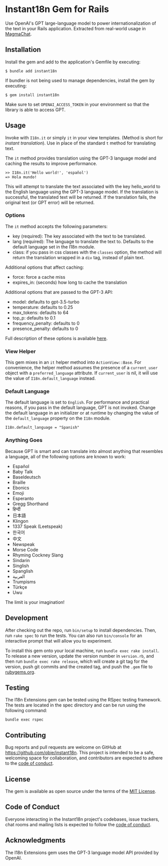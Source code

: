 # Instant18n Gem for Rails

Use OpenAI's GPT large-language model to power internationalization of the text in your Rails application. Extracted from real-world usage in [MagmaChat](https://github.com/magma-labs/magma-chat).

## Installation

Install the gem and add to the application's Gemfile by executing:

    $ bundle add instant18n

If bundler is not being used to manage dependencies, install the gem by executing:

    $ gem install instant18n

Make sure to set `OPENAI_ACCESS_TOKEN` in your environment so that the library is able to access GPT.

## Usage

Invoke with `I18n.it` or simply `it` in your view templates. (Method is short for _instant translation_). Use in place of the standard `t` method for translating text.

The `it` method provides translation using the GPT-3 language model and caching the results to improve performance.

```
>> I18n.it('Hello world!', 'español')
=> Hola mundo!
```

This will attempt to translate the text associated with the key hello_world to the English language using the GPT-3 language model. If the translation is successful, the translated text will be returned. If the translation fails, the original text (or GPT error) will be returned.

### Options

The `it` method accepts the following parameters:

- key (required): The key associated with the text to be translated.
- lang (required): The language to translate the text to. Defaults to the default language set in the I18n module.
- class: if you pass in css classes with the `classes` option, the method will return the translation wrapped in a `div` tag, instead of plain text.

Additional options that affect caching:
- force: force a cache miss
- expires_in: (seconds) how long to cache the translation

Additional options that are passed to the GPT-3 API:

- model: defaults to gpt-3.5-turbo
- temperature: defaults to 0.25
- max_tokens: defaults to 64
- top_p: defaults to 0.1
- frequency_penalty: defaults to 0
- presence_penalty: defaults to 0

Full description of these options is available [here](https://platform.openai.com/docs/api-reference/chat/create).

### View Helper

This gem mixes in an `it` helper method into `ActionView::Base`. For convenience, the helper method assumes the presence of a `current_user` object with a `preferred_language` attribute. If `current_user` is nil, it will use the value of `I18n.default_language` instead.

### Default Language

The default language is set to `English`. For performance and practical reasons, if you pass in the default language, GPT is not invoked. Change the default language in an initializer or at runtime by changing the value of the `default_language` property on the `I18n` module.

```
I18n.default_language = "Spanish"
```

### Anything Goes

Because GPT is smart and can translate into almost anything that resembles a language, all of the following options are known to work:
* Español
* Baby Talk
* Baseldeutsch
* Braille
* Ebonics
* Emoji
* Esperanto
* Gregg Shorthand
* हिन्दी
* 日本語
* Klingon
* 1337 Speak (Leetspeak)
* 한국어
* 中文
* Newspeak
* Morse Code
* Rhyming Cockney Slang
* Sindarin
* Singlish
* Spanglish
* العربية
* Trumpisms
* Türkçe
* Uwu

The limit is your imagination!
## Development

After checking out the repo, run `bin/setup` to install dependencies. Then, run `rake spec` to run the tests. You can also run `bin/console` for an interactive prompt that will allow you to experiment.

To install this gem onto your local machine, run `bundle exec rake install`. To release a new version, update the version number in `version.rb`, and then run `bundle exec rake release`, which will create a git tag for the version, push git commits and the created tag, and push the `.gem` file to [rubygems.org](https://rubygems.org).

## Testing

The I18n Extensions gem can be tested using the RSpec testing framework. The tests are located in the spec directory and can be run using the following command:

```
bundle exec rspec
```

## Contributing

Bug reports and pull requests are welcome on GitHub at https://github.com/obie/instant18n. This project is intended to be a safe, welcoming space for collaboration, and contributors are expected to adhere to the [code of conduct](https://github.com/obie/instant18n/blob/main/CODE_OF_CONDUCT.md).

## License

The gem is available as open source under the terms of the [MIT License](https://opensource.org/licenses/MIT).

## Code of Conduct

Everyone interacting in the Instant18n project's codebases, issue trackers, chat rooms and mailing lists is expected to follow the [code of conduct](https://github.com/obie/instant18n/blob/main/CODE_OF_CONDUCT.md).

## Acknowledgments

The I18n Extensions gem uses the GPT-3 language model API provided by OpenAI.
